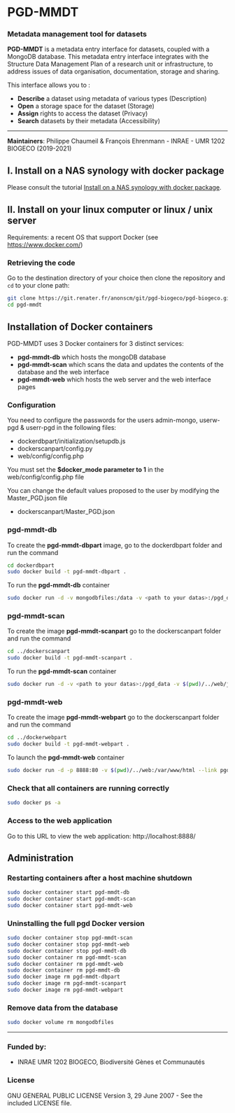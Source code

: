 # PGD-MMDT
### Metadata management tool for datasets

**PGD-MMDT** is a metadata entry interface for datasets, coupled with a MongoDB database. This metadata entry interface integrates with the Structure Data Management Plan of a research unit or infrastructure, to address issues of data organisation, documentation, storage and sharing.

This interface allows you to :

- **Describe** a dataset using metadata of various types (Description)
- **Open** a storage space for the dataset (Storage)
- **Assign** rights to access the dataset (Privacy)
- **Search** datasets by their metadata (Accessibility)

------
**Maintainers**: Philippe Chaumeil & François Ehrenmann - INRAE - UMR 1202 BIOGECO (2019-2021)

## I. Install on a NAS synology with docker package

Please consult the tutorial [ Install on a NAS synology with docker package](https://github.com/inrae/PGD-MMDT/blob/main/web/docs/NAS_synology_install_pgd_mmdt.pdf).

## II. Install on your linux computer or linux / unix server

Requirements: a recent OS that support Docker (see https://www.docker.com/)

### Retrieving the code
Go to the destination directory of your choice then clone the repository and `cd` to your clone path:

```sh
git clone https://git.renater.fr/anonscm/git/pgd-biogeco/pgd-biogeco.git pgd-mmdt
cd pgd-mmdt
```

## Installation of Docker containers

PGD-MMDT uses 3 Docker containers for 3 distinct services:

- **pgd-mmdt-db** which hosts the mongoDB database
- **pgd-mmdt-scan** which scans the data and updates the contents of the database and the web interface
- **pgd-mmdt-web** which hosts the web server and the web interface pages

### Configuration

You need to configure the passwords for the users admin-mongo, userw-pgd & userr-pgd in the following files:

- dockerdbpart/initialization/setupdb.js
- dockerscanpart/config.py
- web/config/config.php

You must set the **$docker_mode parameter to 1** in the web/config/config.php file

You can change the default values proposed to the user by modifying the Master_PGD.json file

- dockerscanpart/Master_PGD.json

### pgd-mmdt-db

To create the **pgd-mmdt-dbpart** image, go to the dockerdbpart folder and run the command

```sh
cd dockerdbpart
sudo docker build -t pgd-mmdt-dbpart .
```

To run the **pgd-mmdt-db** container

```sh
sudo docker run -d -v mongodbfiles:/data -v <path to your datas>:/pgd_data --name pgd-mmdt-db pgd-mmdt-dbpart
```

### pgd-mmdt-scan

To create the image **pgd-mmdt-scanpart** go to the dockerscanpart folder and run the command

```sh
cd ../dockerscanpart
sudo docker build -t pgd-mmdt-scanpart .
```

To run the **pgd-mmdt-scan** container

```sh
sudo docker run -d -v <path to your datas>:/pgd_data -v $(pwd)/../web/js:/js --link pgd-mmdt-db --name pgd-mmdt-scan pgd-mmdt-scanpart
```

### pgd-mmdt-web

To create the image **pgd-mmdt-webpart** go to the dockerscanpart folder and run the command

```sh
cd ../dockerwebpart
sudo docker build -t pgd-mmdt-webpart .
```

To launch the **pgd-mmdt-web** container

```sh
sudo docker run -d -p 8888:80 -v $(pwd)/../web:/var/www/html --link pgd-mmdt-db --name pgd-mmdt-web pgd-mmdt-webpart
```

### Check that all containers are running correctly

```sh
sudo docker ps -a
```

### Access to the web application
Go to this URL to view the web application: http://localhost:8888/

## Administration

### Restarting containers after a host machine shutdown
```sh
sudo docker container start pgd-mmdt-db
sudo docker container start pgd-mmdt-scan
sudo docker container start pgd-mmdt-web
```

### Uninstalling the full pgd Docker version

```sh
sudo docker container stop pgd-mmdt-scan
sudo docker container stop pgd-mmdt-web
sudo docker container stop pgd-mmdt-db
sudo docker container rm pgd-mmdt-scan
sudo docker container rm pgd-mmdt-web
sudo docker container rm pgd-mmdt-db
sudo docker image rm pgd-mmdt-dbpart
sudo docker image rm pgd-mmdt-scanpart
sudo docker image rm pgd-mmdt-webpart
```
### Remove data from the database

```sh
sudo docker volume rm mongodbfiles
```

------

### Funded by:

* INRAE UMR 1202 BIOGECO, Biodiversité Gènes et Communautés

### License

GNU GENERAL PUBLIC LICENSE Version 3, 29 June 2007 - See the included LICENSE file.
